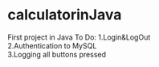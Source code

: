 # calculatorinJava
 First project in Java
 To Do:
 1.Login&LogOut<br />
 2.Authentication to MySQL<br />
 3.Logging all buttons pressed<br />
